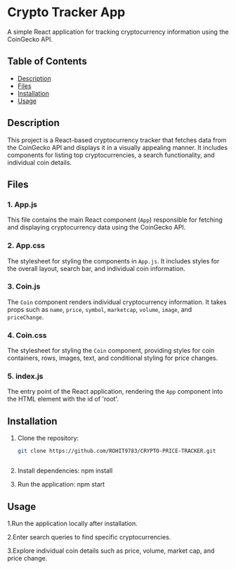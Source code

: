 # Crypto Tracker App

A simple React application for tracking cryptocurrency information using the CoinGecko API.

## Table of Contents

- [Description](#description)
- [Files](#files)
- [Installation](#installation)
- [Usage](#usage)
## Description

This project is a React-based cryptocurrency tracker that fetches data from the CoinGecko API and displays it in a visually appealing manner. It includes components for listing top cryptocurrencies, a search functionality, and individual coin details.

## Files

### 1. App.js

This file contains the main React component (`App`) responsible for fetching and displaying cryptocurrency data using the CoinGecko API.

### 2. App.css

The stylesheet for styling the components in `App.js`. It includes styles for the overall layout, search bar, and individual coin information.

### 3. Coin.js

The `Coin` component renders individual cryptocurrency information. It takes props such as `name`, `price`, `symbol`, `marketcap`, `volume`, `image`, and `priceChange`.

### 4. Coin.css

The stylesheet for styling the `Coin` component, providing styles for coin containers, rows, images, text, and conditional styling for price changes.

### 5. index.js

The entry point of the React application, rendering the `App` component into the HTML element with the id of 'root'.

## Installation

1. Clone the repository:

   ```bash
   git clone https://github.com/ROHIT9783/CRYPTO-PRICE-TRACKER.git


   
2. Install dependencies: npm install

 
3. Run the application: npm start

 
## Usage 
1.Run the application locally after installation.

2.Enter search queries to find specific cryptocurrencies.

3.Explore individual coin details such as price, volume, market cap, and price change.


 



